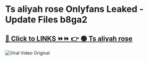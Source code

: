 
 # Ts aliyah rose Onlyfans Leaked - Update Files b8ga2

## <h2><a href="https://clipsfans.com/Ts_aliyah_rose&ref=git">🔗 Click to LINKS ⏩⏩ 👉 🟢 Ts aliyah rose </a></h2>

<a href="https://clipsfans.com/Ts_aliyah_rose&ref=git" rel="nofollow" data-target="animated-image.originalLink"><img src="https://i.ibb.co.com/xMMVF88/686577567.gif" alt="Viral Video Original" style="max-width: 100%; display: inline-block;" data-target="animated-image.originalImage"></a>


